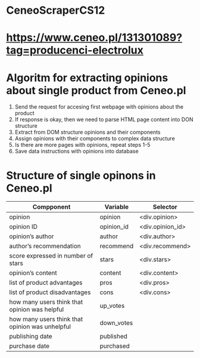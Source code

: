 # CeneoScraperCS12

# https://www.ceneo.pl/131301089?tag=producenci-electrolux

# Algoritm for extracting opinions about single product from Ceneo.pl 
1. Send the request for accesing first webpage with opinions about the product 
2. If response is okay, then we need to parse HTML page content into DON structure
3. Extract from DOM structure opinions and their components 
4. Assign opinions with their components to complex data structure
5. Is there are more pages with opinions, repeat steps 1-5 
6. Save data instructions with opinions into database 

# Structure of single opinons in Ceneo.pl

Compponent | Variable | Selector 
|--------|----------|--------| 
|opinion|opinion|<div.opinion>|
|opinion ID|opinion_id|<div.opinion_id>|
|opinion’s author|author|<div.author>|
|author’s recommendation|recommend|<div.recommend>|
|score expressed in number of stars|stars|<div.stars>|
|opinion’s content|content|<div.content>|
|list of product advantages|pros|<div.pros>|
|list of product disadvantages|cons|<div.cons>|
|how many users think that opinion was helpful|up_votes||
|how many users think that opinion was unhelpful|down_votes||
|publishing date|published||
|purchase date|purchased||